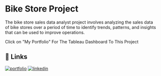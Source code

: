 
# Bike Store Project

The bike store sales data analyst project involves analyzing the sales data of bike stores over a period of time to identify trends, patterns, and insights that can be used to improve operations. 


Click on "My Portfolio" For The Tableau Dashboard To This Project


## 🔗 Links
[![portfolio](https://img.shields.io/badge/my_portfolio-000?style=for-the-badge&logo=ko-fi&logoColor=white)](https://public.tableau.com/app/profile/richardson.miranda/viz/BikeStoreDataProject/Dashboard1)
[![linkedin](https://img.shields.io/badge/linkedin-0A66C2?style=for-the-badge&logo=linkedin&logoColor=white)](https://www.linkedin.com/in/richardson-miranda/)


